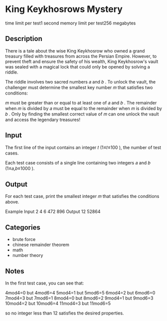 # King Keykhosrows Mystery

time limit per test1 second
memory limit per test256 megabytes

## Description

There is a tale about the wise King Keykhosrow who owned a grand treasury filled with treasures from across the Persian Empire. However, to prevent theft and ensure the safety of his wealth, King Keykhosrow's vault was sealed with a magical lock that could only be opened by solving a riddle.

The riddle involves two sacred numbers 𝑎
 and 𝑏
. To unlock the vault, the challenger must determine the smallest key number 𝑚
 that satisfies two conditions:

𝑚
 must be greater than or equal to at least one of 𝑎
 and 𝑏
.
The remainder when 𝑚
 is divided by 𝑎
 must be equal to the remainder when 𝑚
 is divided by 𝑏
.
Only by finding the smallest correct value of 𝑚
 can one unlock the vault and access the legendary treasures!


## Input

The first line of the input contains an integer 𝑡
 (1≤𝑡≤100
), the number of test cases.

Each test case consists of a single line containing two integers 𝑎
 and 𝑏
 (1≤𝑎,𝑏≤1000
).

## Output

For each test case, print the smallest integer 𝑚
 that satisfies the conditions above.

Example
Input
2
4 6
472 896
Output
12
52864

## Categories

- brute force
- chinese remainder theorem
- math
- number theory

## Notes

In the first test case, you can see that:

4mod4=0 but 4mod6=4
5mod4=1 but 5mod6=5
6mod4=2 but 6mod6=0
7mod4=3 but 7mod6=1
8mod4=0 but 8mod6=2
9mod4=1 but 9mod6=3
10mod4=2 but 10mod6=4
11mod4=3 but 11mod6=5

so no integer less than 12 satisfies the desired properties.
